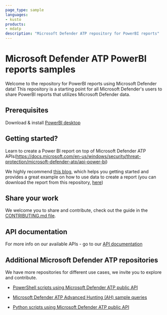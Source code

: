 ```yaml
---
page_type: sample
languages: 
- kusto
products: 
- mdatp
description: "Microsoft Defender ATP repository for PowerBI reports"
---
```

# Microsoft Defender ATP PowerBI reports samples

Welcome to the repository for PowerBI reports using Microsoft Defender data!
This repository is a starting point for all Microsoft Defender's users to share PowerBI reports that utilizes Microsoft Defender data.

## Prerequisites
Download & install [PowerBI desktop](https://powerbi.microsoft.com/en-us/desktop/)

## Getting started?
Learn to create a Power BI report on top of Microsoft Defender ATP APIs(https://docs.microsoft.com/en-us/windows/security/threat-protection/microsoft-defender-atp/api-power-bi)

We highly recommend [this blog](https://techcommunity.microsoft.com/t5/Microsoft-Defender-ATP/Create-custom-reports-using-Microsoft-Defender-ATP-APIs-and/ba-p/1007684), which helps you getting started and provides a great example on how to use data to create a report (you can download the report from this repository, [here](https://github.com/microsoft/MicrosoftDefenderATP-PowerBI/blob/master/Administration%20and%20Management/MDATP_PowerBI_Blog%231_Management.pbit))

## Share your work
We welcome you to share and contribute, check out the guide in the [CONTRIBUTING.md file](https://github.com/microsoft/MicrosoftDefenderATP-API-Python/blob/master/CONTRIBUTING.md).

## API documentation
For more info on our available APIs - go to our [API documentation](https://docs.microsoft.com/en-gb/windows/security/threat-protection/microsoft-defender-atp/exposed-apis-list)

## Additional Microsoft Defender ATP repositories
We have more repositories for different use cases, we invite you to explore and contribute.
* [PowerShell scripts using Microsoft Defender ATP public API](https://github.com/microsoft/MicrosoftDefenderATP-API-PowerShell)

* [Microsoft Defender ATP Advanced Hunting (AH) sample queries](https://github.com/microsoft/WindowsDefenderATP-Hunting-Queries)

* [Python scripts using Microsoft Defender ATP public API](https://github.com/microsoft/MicrosoftDefenderATP-API-Python)
